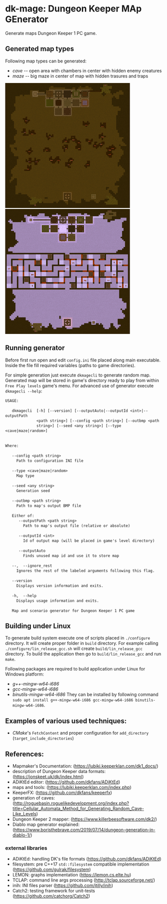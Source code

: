 # dk-mage: **D**ungeon **K**eeper **MA**p **GE**nerator

Generate maps Dungeon Keeper 1 PC game.


## Generated map types

Following map types can be generated:
- *cave* -- open area with chambers in center with hidden enemy creatures
- *maze* -- big maze in center of map with hidden trasures and traps

[![*cave* type](doc/cave-small.png "*cave* type")](doc/cave-big.png)
[![*maze* type](doc/maze-small.png "*maze* type")](doc/maze-big.png)


## Running generator

Before first run open and edit `config.ini` file placed along main executable. Inside the file fill required variables (paths to game directories).

For simple generation just execute `dkmagecli` to generate random map. Generated map will be stored in game's directory ready to play from within `Free Play levels` game's menu. For advanced use of generator execute `dkmagecli --help`:

```
USAGE: 

   dkmagecli  [-h] [--version] [--outputAuto|--outputId <int>|--outputPath
              <path string>] [--config <path string>] [--outbmp <path
              string>] [--seed <any string>] [--type <cave|maze|random>]


Where: 

   --config <path string>
     Path to configuration INI file

   --type <cave|maze|random>
     Map type

   --seed <any string>
     Generation seed

   --outbmp <path string>
     Path to map's output BMP file

   Either of:
      --outputPath <path string>
        Path to map's output file (relative or absolute)

      --outputId <int>
        Id of output map (will be placed in game's level directory)

      --outputAuto
        Finds unused map id and use it to store map

   --,  --ignore_rest
     Ignores the rest of the labeled arguments following this flag.

   --version
     Displays version information and exits.

   -h,  --help
     Displays usage information and exits.

   Map and scenario generator for Dungeon Keeper 1 PC game

```


## Building under Linux

To generate build system execute one of scripts placed in `./configure` directory. It will create proper folder in `build` directory.
For example calling `./configure/lin_release_gcc.sh` will create `build/lin_release_gcc` directory. To build the application then go to `build/lin_release_gcc` and run `make`.

Following packages are required to build application under Linux for Windows platform:
- *g++-mingw-w64-i686*
- *gcc-mingw-w64-i686*
- *binutils-mingw-w64-i686*
They can be installed by following command `sudo apt install g++-mingw-w64-i686 gcc-mingw-w64-i686 binutils-mingw-w64-i686`.


## Examples of various used techniques:

- *CMake*'s `FetchContent` and proper configuration for `add_directory` (`target_include_directories`)


## References:

- Mapmaker's Documentation: (https://lubiki.keeperklan.com/dk1_docs/)
- description of Dungeon Keeper data formats: (https://jonskeet.uk/dk/index.html)
- ADiKtEd editor: (https://github.com/dkfans/ADiKtEd)
- maps and tools: (https://lubiki.keeperklan.com/index.php)
- KeeperFX: (https://github.com/dkfans/keeperfx)
- generation of caves: (http://roguebasin.roguelikedevelopment.org/index.php?title=Cellular_Automata_Method_for_Generating_Random_Cave-Like_Levels)
- Dungeon Keeper 2 mapper: (https://www.killerbeesoftware.com/dk2/)
- Diablo map generator explained: (https://www.boristhebrave.com/2019/07/14/dungeon-generation-in-diablo-1/)

### external libraries
- ADiKtEd: handling DK's file formats (https://github.com/dkfans/ADiKtEd)
- filesystem: pre C++17 `std::filesystem` compatible implementation (https://github.com/gulrak/filesystem)
- LEMON: graphs implementation (https://lemon.cs.elte.hu)
- TCLAP: command line args processing (http://tclap.sourceforge.net/)
- inih: INI files parser (https://github.com/jtilly/inih)
- Catch2: testing framework for unit-tests (https://github.com/catchorg/Catch2)
